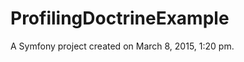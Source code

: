 ProfilingDoctrineExample
========================

A Symfony project created on March 8, 2015, 1:20 pm.
